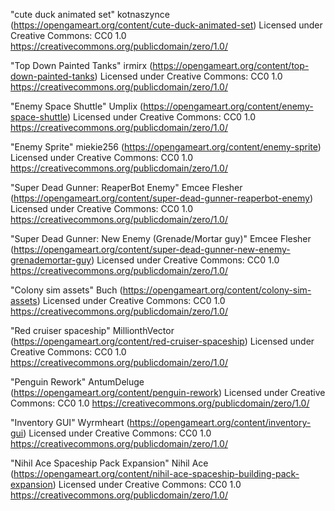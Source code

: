 "cute duck animated set" kotnaszynce (https://opengameart.org/content/cute-duck-animated-set) Licensed under Creative Commons: CC0 1.0 https://creativecommons.org/publicdomain/zero/1.0/

"Top Down Painted Tanks" irmirx (https://opengameart.org/content/top-down-painted-tanks) Licensed under Creative Commons: CC0 1.0 https://creativecommons.org/publicdomain/zero/1.0/

"Enemy Space Shuttle" Umplix (https://opengameart.org/content/enemy-space-shuttle) Licensed under Creative Commons: CC0 1.0 https://creativecommons.org/publicdomain/zero/1.0/

"Enemy Sprite" miekie256 (https://opengameart.org/content/enemy-sprite) Licensed under Creative Commons: CC0 1.0 https://creativecommons.org/publicdomain/zero/1.0/

"Super Dead Gunner: ReaperBot Enemy" Emcee Flesher (https://opengameart.org/content/super-dead-gunner-reaperbot-enemy) Licensed under Creative Commons: CC0 1.0 https://creativecommons.org/publicdomain/zero/1.0/

"Super Dead Gunner: New Enemy (Grenade/Mortar guy)" Emcee Flesher (https://opengameart.org/content/super-dead-gunner-new-enemy-grenademortar-guy) Licensed under Creative Commons: CC0 1.0 https://creativecommons.org/publicdomain/zero/1.0/

"Colony sim assets" Buch (https://opengameart.org/content/colony-sim-assets) Licensed under Creative Commons: CC0 1.0 https://creativecommons.org/publicdomain/zero/1.0/

"Red cruiser spaceship" MillionthVector (https://opengameart.org/content/red-cruiser-spaceship) Licensed under Creative Commons: CC0 1.0 https://creativecommons.org/publicdomain/zero/1.0/

"Penguin Rework" AntumDeluge (https://opengameart.org/content/penguin-rework) Licensed under Creative Commons: CC0 1.0 https://creativecommons.org/publicdomain/zero/1.0/

"Inventory GUI" Wyrmheart (https://opengameart.org/content/inventory-gui) Licensed under Creative Commons: CC0 1.0 https://creativecommons.org/publicdomain/zero/1.0/

"Nihil Ace Spaceship Pack Expansion" Nihil Ace (https://opengameart.org/content/nihil-ace-spaceship-building-pack-expansion) Licensed under Creative Commons: CC0 1.0 https://creativecommons.org/publicdomain/zero/1.0/
